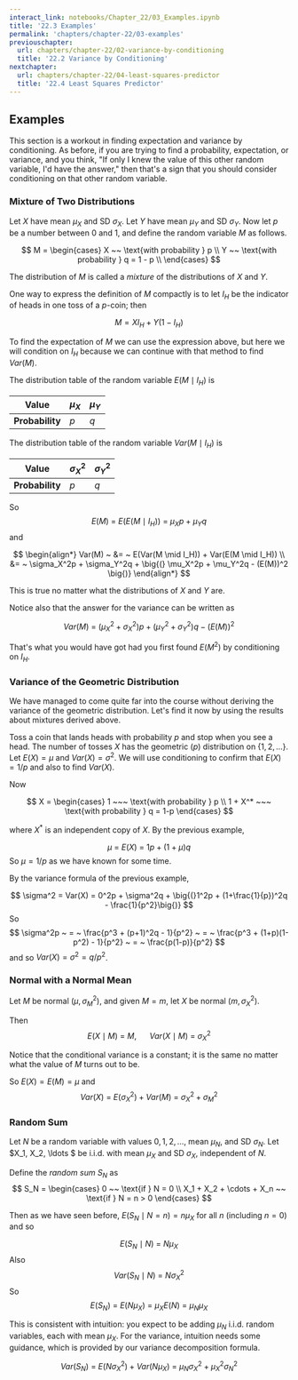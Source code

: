 ```yaml
---
interact_link: notebooks/Chapter_22/03_Examples.ipynb
title: '22.3 Examples'
permalink: 'chapters/chapter-22/03-examples'
previouschapter:
  url: chapters/chapter-22/02-variance-by-conditioning
  title: '22.2 Variance by Conditioning'
nextchapter:
  url: chapters/chapter-22/04-least-squares-predictor
  title: '22.4 Least Squares Predictor'
---
```


## Examples

This section is a workout in finding expectation and variance by conditioning. As before, if you are trying to find a probability, expectation, or variance, and you think, "If only I knew the value of this other random variable, I'd have the answer," then that's a sign that you should consider conditioning on that other random variable.

### Mixture of Two Distributions
Let $X$ have mean $\mu_X$ and SD $\sigma_X$. Let $Y$ have mean $\mu_Y$ and SD $\sigma_Y$. Now let $p$ be a number between 0 and 1, and define the random variable $M$ as follows.

$$
M = 
\begin{cases}
X ~~ \text{with probability } p \\
Y ~~ \text{with probability } q = 1 - p \\
\end{cases}
$$

The distribution of $M$ is called a *mixture* of the distributions of $X$ and $Y$.

One way to express the definition of $M$ compactly is to let $I_H$ be the indicator of heads in one toss of a $p$-coin; then

$$
M = XI_H + Y(1 - I_H)
$$

To find the expectation of $M$ we can use the expression above, but here we will condition on $I_H$ because we can continue with that method to find $Var(M)$. 

The distribution table of the random variable $E(M \mid I_H)$ is

|**Value**| $\mu_X$ | $\mu_Y$|
|---------|---------|--------|
|**Probability**| $p$ | $q$ |

The distribution table of the random variable $Var(M \mid I_H)$ is

|**Value**| $\sigma_X^2$ | $\sigma_Y^2$|
|---------|---------|--------|
|**Probability**| $p$ | $q$ |

So
$$
E(M) ~ = ~ E(E(M \mid I_H)) ~ = ~ \mu_Xp + \mu_Yq
$$
and

$$
\begin{align*}
Var(M) ~ &= ~ E(Var(M \mid I_H)) + Var(E(M \mid I_H)) \\
&= ~ \sigma_X^2p + \sigma_Y^2q + \big{(} \mu_X^2p + \mu_Y^2q - (E(M))^2 \big{)}
\end{align*}
$$

This is true no matter what the distributions of $X$ and $Y$ are.

Notice also that the answer for the variance can be written as

$$
Var(M) ~ = ~ (\mu_X^2 + \sigma_X^2)p + (\mu_Y^2 + \sigma_Y^2)q - (E(M))^2
$$

That's what you would have got had you first found $E(M^2)$ by conditioning on $I_H$.

### Variance of the Geometric Distribution
We have managed to come quite far into the course without deriving the variance of the geometric distribution. Let's find it now by using the results about mixtures derived above.

Toss a coin that lands heads with probability $p$ and stop when you see a head. The number of tosses $X$ has the geometric $(p)$ distribution on $\{ 1, 2, \ldots \}$. Let $E(X) = \mu$ and $Var(X) = \sigma^2$. We will use conditioning to confirm that $E(X) = 1/p$ and also to find $Var(X)$.

Now

$$
X = 
\begin{cases} 
1 ~~~ \text{with probability } p \\
1 + X^* ~~~ \text{with probability } q = 1-p
\end{cases}
$$

where $X^*$ is an independent copy of $X$. By the previous example,

$$
\mu ~ = ~ E(X) ~ = ~ 1p + (1+\mu)q
$$
So $\mu = 1/p$ as we have known for some time.

By the variance formula of the previous example,

$$
\sigma^2 = Var(X) = 0^2p + \sigma^2q + \big{(}1^2p + (1+\frac{1}{p})^2q - \frac{1}{p^2}\big{)}
$$
So
$$
\sigma^2p ~ = ~ \frac{p^3 + (p+1)^2q - 1}{p^2} ~ = ~ \frac{p^3 + (1+p)(1-p^2) - 1}{p^2}
~ = ~ \frac{p(1-p)}{p^2}
$$
and so $Var(X) = \sigma^2 = q/p^2$.

### Normal with a Normal Mean
Let $M$ be normal $(\mu, \sigma_M^2)$, and given $M = m$, let $X$ be normal $(m, \sigma_X^2)$.

Then
$$
E(X \mid M) ~ = ~ M, ~~~~~~ Var(X \mid M) ~ = ~ \sigma_X^2
$$

Notice that the conditional variance is a constant; it is the same no matter what the value of $M$ turns out to be.

So $E(X) = E(M) = \mu$ and 
$$
Var(X) ~ = ~ E(\sigma_X^2) + Var(M) ~ = ~ \sigma_X^2 + \sigma_M^2
$$

### Random Sum
Let $N$ be a random variable with values $0, 1, 2, \ldots$, mean $\mu_N$, and SD $\sigma_N$. Let $X_1, X_2, \ldots $ be i.i.d. with mean $\mu_X$ and SD $\sigma_X$, independent of $N$. 

Define the *random sum* $S_N$ as
$$
S_N = 
\begin{cases}
0 ~~ \text{if } N = 0 \\
X_1 + X_2 + \cdots + X_n ~~ \text{if } N = n > 0
\end{cases}
$$

Then as we have seen before, $E(S_N \mid N = n) = n\mu_X$ for all $n$ (including $n = 0$) and so

$$
E(S_N \mid N) ~ = ~ N\mu_X
$$
Also
$$
Var(S_N \mid N) ~ = ~ N\sigma_X^2
$$
So 
$$
E(S_N) ~ = ~ E(N\mu_X) ~ = ~ \mu_XE(N) ~ = ~ \mu_N\mu_X
$$

This is consistent with intuition: you expect to be adding $\mu_N$ i.i.d. random variables, each with mean $\mu_X$. For the variance, intuition needs some guidance, which is provided by our variance decomposition formula.

$$
Var(S_N) ~ = ~ E(N\sigma_X^2) + Var(N\mu_X) ~ = ~ \mu_N\sigma_X^2 + \mu_X^2\sigma_N^2
$$
